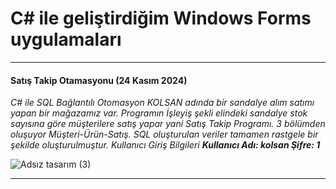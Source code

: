 # C# ile geliştirdiğim Windows Forms uygulamaları
---
#### Satış Takip Otamasyonu (24 Kasım 2024)
*C# ile SQL Bağlantılı Otomasyon*
*KOLSAN adında bir sandalye alım satımı yapan bir mağazamız var. Programın İşleyiş şekli elindeki sandalye stok sayısına göre müşterilere satış yapar yani Satış Takip Programı.*
*3 bölümden oluşuyor Müşteri-Ürün-Satış.*
 *SQL oluşturulan veriler tamamen rastgele bir şekilde oluşturulmuştur.*
*Kullanıcı Giriş Bilgileri* ***Kullanıcı Adı: kolsan Şifre: 1***

![Adsız tasarım (3)](https://github.com/user-attachments/assets/7970a02d-d611-48e0-bb64-1c8aaea8ad28)

---
